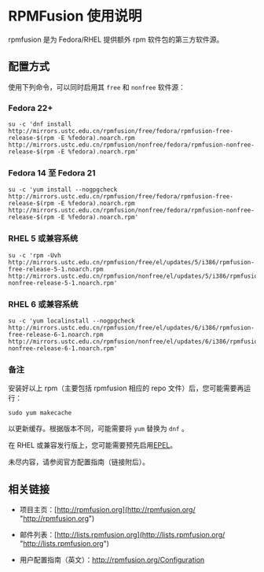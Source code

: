 ---
---

# RPMFusion 使用说明

rpmfusion 是为 Fedora/RHEL 提供额外 rpm 软件包的第三方软件源。

## 配置方式

使用下列命令，可以同时启用其 `free` 和 `nonfree` 软件源：

### Fedora 22+

    su -c 'dnf install http://mirrors.ustc.edu.cn/rpmfusion/free/fedora/rpmfusion-free-release-$(rpm -E %fedora).noarch.rpm http://mirrors.ustc.edu.cn/rpmfusion/nonfree/fedora/rpmfusion-nonfree-release-$(rpm -E %fedora).noarch.rpm'

### Fedora 14 至 Fedora 21

    su -c 'yum install --nogpgcheck http://mirrors.ustc.edu.cn/rpmfusion/free/fedora/rpmfusion-free-release-$(rpm -E %fedora).noarch.rpm http://mirrors.ustc.edu.cn/rpmfusion/nonfree/fedora/rpmfusion-nonfree-release-$(rpm -E %fedora).noarch.rpm'

### RHEL 5 或兼容系统

    su -c 'rpm -Uvh http://mirrors.ustc.edu.cn/rpmfusion/free/el/updates/5/i386/rpmfusion-free-release-5-1.noarch.rpm http://mirrors.ustc.edu.cn/rpmfusion/nonfree/el/updates/5/i386/rpmfusion-nonfree-release-5-1.noarch.rpm'

### RHEL 6 或兼容系统

    su -c 'yum localinstall --nogpgcheck http://mirrors.ustc.edu.cn/rpmfusion/free/el/updates/6/i386/rpmfusion-free-release-6-1.noarch.rpm http://mirrors.ustc.edu.cn/rpmfusion/nonfree/el/updates/6/i386/rpmfusion-nonfree-release-6-1.noarch.rpm'

### 备注

安装好以上 rpm（主要包括 rpmfusion 相应的 repo 文件）后，您可能需要再运行：

    sudo yum makecache

以更新缓存。根据版本不同，可能需要将 `yum` 替换为 `dnf` 。

在 RHEL 或兼容发行版上，您可能需要预先启用[EPEL](epel "mirrors:help:epel")。

未尽内容，请参阅官方配置指南（链接附后）。

## 相关链接

- 项目主页：[http://rpmfusion.org](http://rpmfusion.org/ "http://rpmfusion.org")

- 邮件列表：[http://lists.rpmfusion.org](http://lists.rpmfusion.org/ "http://lists.rpmfusion.org")

- 用户配置指南（英文）：<http://rpmfusion.org/Configuration>
